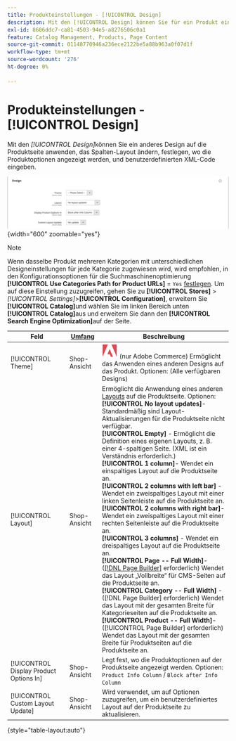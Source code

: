```yaml
---
title: Produkteinstellungen - [!UICONTROL Design]
description: Mit den [!UICONTROL Design] können Sie für ein Produkt ein anderes Design auf eine Produktseite anwenden und das Layout ändern.
exl-id: 8606ddc7-ca81-4503-94e5-a8276506c0a1
feature: Catalog Management, Products, Page Content
source-git-commit: 01148770946a236ece2122be5a88b963a0f07d1f
workflow-type: tm+mt
source-wordcount: '276'
ht-degree: 0%

---
```


# Produkteinstellungen - [!UICONTROL Design]

Mit den _[!UICONTROL Design]_&#x200B;können Sie ein anderes Design auf die Produktseite anwenden, das Spalten-Layout ändern, festlegen, wo die Produktoptionen angezeigt werden, und benutzerdefinierten XML-Code eingeben.

![Design](./assets/product-design-ee.png){width="600" zoomable="yes"}

>[!NOTE]
>
>Wenn dasselbe Produkt mehreren Kategorien mit unterschiedlichen Designeinstellungen für jede Kategorie zugewiesen wird, wird empfohlen, in den Konfigurationsoptionen für die Suchmaschinenoptimierung **[!UICONTROL Use Categories Path for Product URLs]** = `Yes` [&#x200B; festlegen](../configuration-reference/catalog/catalog.md#search-engine-optimization). Um auf diese Einstellung zuzugreifen, gehen Sie zu **[!UICONTROL Stores]** > _[!UICONTROL Settings]_>**[!UICONTROL Configuration]**, erweitern Sie **[!UICONTROL Catalog]**&#x200B;und wählen Sie im linken Bereich unten **[!UICONTROL Catalog]**&#x200B;aus und erweitern Sie dann den **[!UICONTROL Search Engine Optimization]**&#x200B;auf der Seite.

| Feld | [Umfang](../getting-started/websites-stores-views.md#scope-settings) | Beschreibung |
|---|---|----|
| [!UICONTROL Theme] | Shop-Ansicht | ![Adobe Commerce](../assets/adobe-logo.svg) (nur Adobe Commerce) Ermöglicht das Anwenden eines anderen Designs auf das Produkt. Optionen: (Alle verfügbaren Designs) |
| [!UICONTROL Layout] | Shop-Ansicht | Ermöglicht die Anwendung eines anderen [Layouts](../content-design/page-layout.md) auf die Produktseite. Optionen: <br/>**[!UICONTROL No layout updates]**- Standardmäßig sind Layout-Aktualisierungen für die Produktseite nicht verfügbar.<br/>**[!UICONTROL Empty]** - Ermöglicht die Definition eines eigenen Layouts, z. B. einer 4-spaltigen Seite. (XML ist ein Verständnis erforderlich.) <br/>**[!UICONTROL 1 column]**- Wendet ein einspaltiges Layout auf die Produktseite an.<br/>**[!UICONTROL 2 columns with left bar]** - Wendet ein zweispaltiges Layout mit einer linken Seitenleiste auf die Produktseite an. <br/>**[!UICONTROL 2 columns with right bar]**- Wendet ein zweispaltiges Layout mit einer rechten Seitenleiste auf die Produktseite an.<br/>**[!UICONTROL 3 columns]** - Wendet ein dreispaltiges Layout auf die Produktseite an. <br/>**[!UICONTROL Page -- Full Width]**- ([[!DNL Page Builder]](../page-builder/introduction.md) erforderlich) Wendet das Layout „Vollbreite“ für CMS-Seiten auf die Produktseite an.<br/>**[!UICONTROL Category -- Full Width]** - ([!DNL Page Builder] erforderlich) Wendet das Layout mit der gesamten Breite für Kategorieseiten auf die Produktseite an. <br/>**[!UICONTROL Product -- Full Width]**- ([!UICONTROL Page Builder] erforderlich) Wendet das Layout mit der gesamten Breite für Produktseiten auf die Produktseite an. |
| [!UICONTROL Display Product Options In] | Shop-Ansicht | Legt fest, wo die Produktoptionen auf der Produktseite angezeigt werden. Optionen: `Product Info Column` / `Block after Info Column` |
| [!UICONTROL Custom Layout Update] | Shop-Ansicht | Wird verwendet, um auf Optionen zuzugreifen, um ein benutzerdefiniertes Layout auf der Produktseite zu aktualisieren. |

{style="table-layout:auto"}
